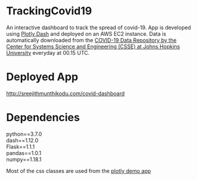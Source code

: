 # TrackingCovid19
An interactive dashboard to track the spread of covid-19. App is developed using [Plotly Dash](https://plotly.com/dash/) and deployed on an AWS EC2 instance. Data is automatically downloaded from the [COVID-19 Data Repository by the Center for Systems Science and Engineering (CSSE) at Johns Hopkins University](https://github.com/CSSEGISandData/COVID-19) everyday at 00.15 UTC. 

# Deployed App
http://sreejithmunthikodu.com/covid-dashboard

# Dependencies
python==3.7.0  
dash==1.12.0  
Flask==1.1.1  
pandas==1.0.1  
numpy==1.18.1  

Most of the css classes are used from the [plotly demo app](https://dash-gallery.plotly.host/dash-uber-rides-demo/)  
